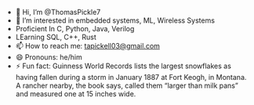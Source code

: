 - 👋 Hi, I’m @ThomasPickle7
- 👀 I’m interested in embedded systems, ML, Wireless Systems
- Proficient In C, Python, Java, Verilog
- LEarning SQL, C++, Rust
- 📫 How to reach me: tapickell03@gmail.com
- 😄 Pronouns: he/him
- ⚡ Fun fact: Guinness World Records lists the largest snowflakes as having fallen during a storm in January 1887 at Fort Keogh, in Montana. A rancher nearby, the book says, called them “larger than milk pans” and measured one at 15 inches wide.

<!---
ThomasPickle7/ThomasPickle7 is a ✨ special ✨ repository because its `README.md` (this file) appears on your GitHub profile.
You can click the Preview link to take a look at your changes.
--->
